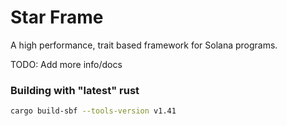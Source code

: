 # Star Frame

A high performance, trait based framework for Solana programs.

TODO: Add more info/docs

### Building with "latest" rust

```sh
cargo build-sbf --tools-version v1.41
```